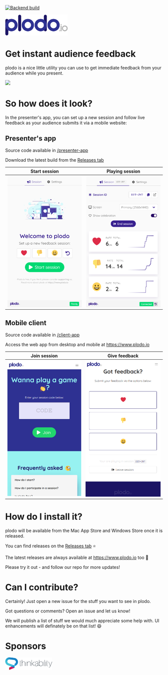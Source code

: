 [![Backend build](https://dev.azure.com/plodo/plodo.Backend/_apis/build/status/plodo.Backend-Build)](https://dev.azure.com/plodo/plodo.Backend/_build/latest?definitionId=2)

<img src="/artwork/logo/1x/plodo-logo.png?token=AAYFUMFNWQZKIHIM2KGH7ZS5UMLU4" width="200px" />

# Get instant audience feedback

plodo is a nice little utility you can use to get immediate feedback from your audience while you present.

<img src="/artwork/screenshots/demo-recording-2.gif" />

# So how does it look?
In the presenter's app, you can set up a new session and follow live feedback as your audience submits it via a mobile website:

## Presenter's app
Source code available in [/presenter-app](https://github.com/larsbaunwall/plodo/tree/master/presenter-app)

Download the latest build from the [Releases tab](https://github.com/larsbaunwall/plodo/releases)

Start session | Playing session
--- | --- |
<img src="/artwork/screenshots/start-session.png" /> | <img src="/artwork/screenshots/playing-session.png" />

## Mobile client
Source code available in [/client-app](https://github.com/larsbaunwall/plodo/tree/master/client-app)

Access the web app from desktop and mobile at https://www.plodo.io

Join session | Give feedback
--- | --- |
<img src="/artwork/screenshots/mobile-join-session.png" /> | <img src="/artwork/screenshots/mobile-playing-session.png" />

# How do I install it?

plodo will be available from the Mac App Store and Windows Store once it is released.

You can find releases on the [Releases tab](https://github.com/larsbaunwall/plodo/releases) :star: 

The latest releases are always available at https://www.plodo.io too :muscle:

Please try it out - and follow our repo for more updates!

# Can I contribute?

Certainly! Just open a new issue for the stuff you want to see in plodo.

Got questions or comments? Open an issue and let us know!

We will publish a list of stuff we would much appreciate some help with. UI enhancements will definately be on that list! :smile:

# Sponsors

<a href="https://www.thinkability.dk"><img src="/artwork/logo/thinkability-logo.png" width="150px" /></a>
